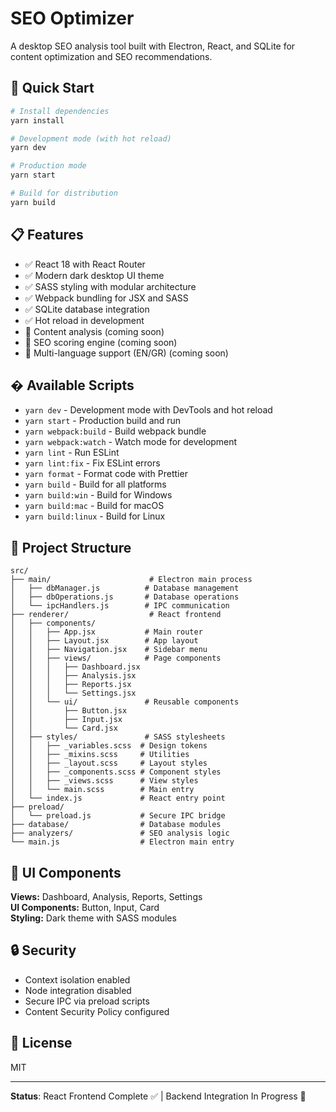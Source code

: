 # SEO Optimizer

A desktop SEO analysis tool built with Electron, React, and SQLite for content optimization and SEO recommendations.

## 🚀 Quick Start

```bash
# Install dependencies
yarn install

# Development mode (with hot reload)
yarn dev

# Production mode
yarn start

# Build for distribution
yarn build
```

## 📋 Features

- ✅ React 18 with React Router
- ✅ Modern dark desktop UI theme
- ✅ SASS styling with modular architecture
- ✅ Webpack bundling for JSX and SASS
- ✅ SQLite database integration
- ✅ Hot reload in development
- 🔄 Content analysis (coming soon)
- 🔄 SEO scoring engine (coming soon)
- 🔄 Multi-language support (EN/GR) (coming soon)

## �️ Available Scripts

- `yarn dev` - Development mode with DevTools and hot reload
- `yarn start` - Production build and run
- `yarn webpack:build` - Build webpack bundle
- `yarn webpack:watch` - Watch mode for development
- `yarn lint` - Run ESLint
- `yarn lint:fix` - Fix ESLint errors
- `yarn format` - Format code with Prettier
- `yarn build` - Build for all platforms
- `yarn build:win` - Build for Windows
- `yarn build:mac` - Build for macOS
- `yarn build:linux` - Build for Linux

## 📁 Project Structure

```
src/
├── main/                      # Electron main process
│   ├── dbManager.js          # Database management
│   ├── dbOperations.js       # Database operations
│   └── ipcHandlers.js        # IPC communication
├── renderer/                  # React frontend
│   ├── components/
│   │   ├── App.jsx           # Main router
│   │   ├── Layout.jsx        # App layout
│   │   ├── Navigation.jsx    # Sidebar menu
│   │   ├── views/            # Page components
│   │   │   ├── Dashboard.jsx
│   │   │   ├── Analysis.jsx
│   │   │   ├── Reports.jsx
│   │   │   └── Settings.jsx
│   │   └── ui/               # Reusable components
│   │       ├── Button.jsx
│   │       ├── Input.jsx
│   │       └── Card.jsx
│   ├── styles/               # SASS stylesheets
│   │   ├── _variables.scss  # Design tokens
│   │   ├── _mixins.scss     # Utilities
│   │   ├── _layout.scss     # Layout styles
│   │   ├── _components.scss # Component styles
│   │   ├── _views.scss      # View styles
│   │   └── main.scss        # Main entry
│   └── index.js             # React entry point
├── preload/
│   └── preload.js           # Secure IPC bridge
├── database/                # Database modules
├── analyzers/               # SEO analysis logic
└── main.js                  # Electron main entry
```

## 🎨 UI Components

**Views:** Dashboard, Analysis, Reports, Settings  
**UI Components:** Button, Input, Card  
**Styling:** Dark theme with SASS modules

## 🔒 Security

- Context isolation enabled
- Node integration disabled
- Secure IPC via preload scripts
- Content Security Policy configured

## 📄 License

MIT

---

**Status**: React Frontend Complete ✅ | Backend Integration In Progress 🔄
